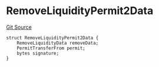 # RemoveLiquidityPermit2Data
[Git Source](https://github.com/ArrakisFinance/arrakis-modular/blob/main/src/structs/SRouter.sol)


```solidity
struct RemoveLiquidityPermit2Data {
    RemoveLiquidityData removeData;
    PermitTransferFrom permit;
    bytes signature;
}
```

